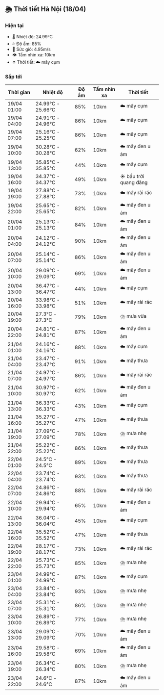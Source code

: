 ## 🌦️ Thời tiết Hà Nội (18/04)

### Hiện tại

- 🌡️ Nhiệt độ: 24.99℃
- 💦 Độ ẩm: 85%
- 💨 Sức gió: 4.95m/s
- 👁️ Tầm nhìn xa: 10km
- ☂️ Thời tiết: ☁️ mây cụm

### Sắp tới

| Thời gian | Nhiệt độ | Độ ẩm | Tầm nhìn xa | Thời tiết |
| --- | --- | --- | --- | --- |
| 19/04 01:00 | 24.99℃ - 25.66℃ | 85% | 10km | ☁️ mây cụm |
| 19/04 04:00 | 24.91℃ - 24.96℃ | 86% | 10km | ☁️ mây cụm |
| 19/04 07:00 | 25.16℃ - 25.25℃ | 86% | 10km | ☁️ mây cụm |
| 19/04 10:00 | 30.28℃ - 30.28℃ | 62% | 10km | ☁️ mây đen u ám |
| 19/04 13:00 | 35.85℃ - 35.85℃ | 44% | 10km | ☁️ mây cụm |
| 19/04 16:00 | 34.37℃ - 34.37℃ | 49% | 10km | ☀️ bầu trời quang đãng |
| 19/04 19:00 | 27.88℃ - 27.88℃ | 73% | 10km | ☁️ mây rải rác |
| 19/04 22:00 | 25.65℃ - 25.65℃ | 82% | 10km | ☁️ mây đen u ám |
| 20/04 01:00 | 25.13℃ - 25.13℃ | 84% | 10km | ☁️ mây đen u ám |
| 20/04 04:00 | 24.12℃ - 24.12℃ | 90% | 10km | ☁️ mây đen u ám |
| 20/04 07:00 | 25.14℃ - 25.14℃ | 86% | 10km | ☁️ mây đen u ám |
| 20/04 10:00 | 29.09℃ - 29.09℃ | 69% | 10km | ☁️ mây đen u ám |
| 20/04 13:00 | 36.47℃ - 36.47℃ | 44% | 10km | ☁️ mây cụm |
| 20/04 16:00 | 33.98℃ - 33.98℃ | 51% | 10km | ☁️ mây rải rác |
| 20/04 19:00 | 27.3℃ - 27.3℃ | 79% | 10km | ⛈️ mưa vừa |
| 20/04 22:00 | 24.81℃ - 24.81℃ | 87% | 10km | ☁️ mây đen u ám |
| 21/04 01:00 | 24.16℃ - 24.16℃ | 88% | 10km | ☁️ mây cụm |
| 21/04 04:00 | 23.47℃ - 23.47℃ | 91% | 10km | ☁️ mây thưa |
| 21/04 07:00 | 24.97℃ - 24.97℃ | 86% | 10km | ☁️ mây rải rác |
| 21/04 10:00 | 30.97℃ - 30.97℃ | 62% | 10km | ☁️ mây đen u ám |
| 21/04 13:00 | 36.33℃ - 36.33℃ | 43% | 10km | ☁️ mây cụm |
| 21/04 16:00 | 35.27℃ - 35.27℃ | 47% | 10km | ☁️ mây thưa |
| 21/04 19:00 | 27.09℃ - 27.09℃ | 78% | 10km | ⛈️ mưa nhẹ |
| 21/04 22:00 | 25.22℃ - 25.22℃ | 86% | 10km | ☁️ mây thưa |
| 22/04 01:00 | 24.5℃ - 24.5℃ | 89% | 10km | ☁️ mây thưa |
| 22/04 04:00 | 23.74℃ - 23.74℃ | 93% | 10km | ☁️ mây thưa |
| 22/04 07:00 | 24.86℃ - 24.86℃ | 88% | 10km | ☁️ mây rải rác |
| 22/04 10:00 | 29.94℃ - 29.94℃ | 65% | 10km | ☁️ mây đen u ám |
| 22/04 13:00 | 36.04℃ - 36.04℃ | 45% | 10km | ☁️ mây cụm |
| 22/04 16:00 | 35.52℃ - 35.52℃ | 47% | 10km | ☁️ mây thưa |
| 22/04 19:00 | 28.17℃ - 28.17℃ | 73% | 10km | ☁️ mây rải rác |
| 22/04 22:00 | 25.73℃ - 25.73℃ | 85% | 10km | ⛈️ mưa nhẹ |
| 23/04 01:00 | 24.99℃ - 24.99℃ | 87% | 10km | ☁️ mây cụm |
| 23/04 04:00 | 23.84℃ - 23.84℃ | 93% | 10km | ⛈️ mưa nhẹ |
| 23/04 07:00 | 25.31℃ - 25.31℃ | 86% | 10km | ⛈️ mưa nhẹ |
| 23/04 10:00 | 26.89℃ - 26.89℃ | 77% | 10km | ⛈️ mưa nhẹ |
| 23/04 13:00 | 29.09℃ - 29.09℃ | 70% | 10km | ☁️ mây đen u ám |
| 23/04 16:00 | 29.58℃ - 29.58℃ | 69% | 10km | ☁️ mây đen u ám |
| 23/04 19:00 | 26.34℃ - 26.34℃ | 80% | 10km | ⛈️ mưa nhẹ |
| 23/04 22:00 | 24.6℃ - 24.6℃ | 87% | 10km | ☁️ mây đen u ám |
